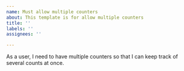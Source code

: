 ```yaml
---
name: Must allow multiple counters
about: This template is for allow multiple counters
title: ''
labels: ''
assignees: ''

---
```


As a user, I need to have multiple counters so that I can keep track of several counts at once.
